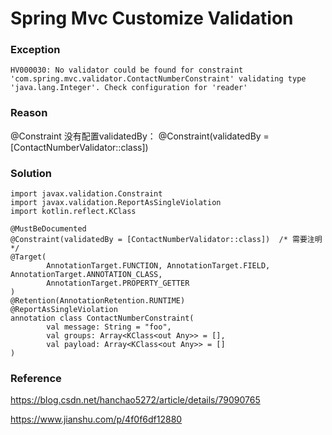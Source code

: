 # Spring Mvc Customize Validation

### Exception

```aidl
HV000030: No validator could be found for constraint 'com.spring.mvc.validator.ContactNumberConstraint' validating type 'java.lang.Integer'. Check configuration for 'reader'
```

### Reason

@Constraint 没有配置validatedBy：  @Constraint(validatedBy = [ContactNumberValidator::class])

### Solution

```aidl
import javax.validation.Constraint
import javax.validation.ReportAsSingleViolation
import kotlin.reflect.KClass

@MustBeDocumented
@Constraint(validatedBy = [ContactNumberValidator::class])  /* 需要注明 */
@Target(
        AnnotationTarget.FUNCTION, AnnotationTarget.FIELD, AnnotationTarget.ANNOTATION_CLASS,
        AnnotationTarget.PROPERTY_GETTER
)
@Retention(AnnotationRetention.RUNTIME)
@ReportAsSingleViolation
annotation class ContactNumberConstraint(
        val message: String = "foo",
        val groups: Array<KClass<out Any>> = [],
        val payload: Array<KClass<out Any>> = []
)
```


### Reference

https://blog.csdn.net/hanchao5272/article/details/79090765

https://www.jianshu.com/p/4f0f6df12880

